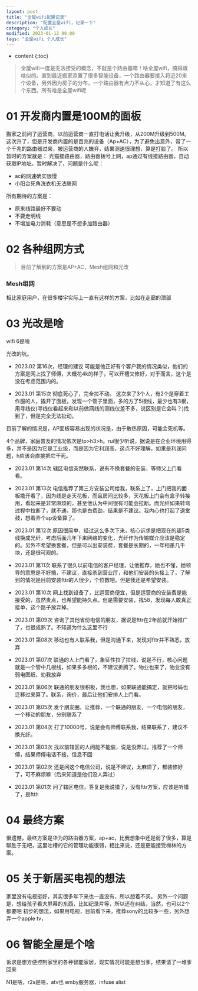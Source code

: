 ```yaml
---
layout: post
title: "全屋wifi配置记录"
description: "配置全屋wifi，记录一下"
category: "个人成长"
modified: 2023-01-12 00:00
tags: "全屋wifi 个人成长"
---
```

* content
{:toc}


> 全屋wifi一度是无法接受的概念，不就是个路由器嘛！啥全屋wifi，搞得跟啥似的。直到最近搬家添置了很多智能设备，一个路由器要接入将近20来个设备，另外因为房子的分布，一个路由器有点力不从心，才知道了有这么个东西。所有啥是全屋wifi呢

<!-- more -->

# 01 开发商内置是100M的面板
搬家之前问了运营商，以前运营商一直打电话让我升级，从200M升级到500M。这次升了，但是开发商内置的是百兆的设备（Ap+AC），为了避免出意外，带了一个千兆的路由器过来，被运营商的人嫌弃，结果测速很理想，算是打脸了。
所以暂时的方案就是：
光猫接路由器，路由器拨号上网，ap通过有线接路由器，自动获取IP地址。暂时解决了，问题是什么呢：
* ac的网速确实很慢
* 小阳台死角洗衣机无法联网

所有期待的方案是：
* 原来线路最好不要动
* 不要走明线
* 不增加电力消耗（意思是不想多加路由器）

# 02 各种组网方式
> 目前了解到的方案是AP+AC，Mesh组网和光改

### Mesh组网
相比家庭用户，在很多楼宇实际上一直有这样的方案，比如在走廊的顶部

# 03 光改是啥

wifi 6是啥

光改的坑。
* 2023.02 第16次，经理的建议
可能是他正好有个客户我的情况类似，他们的方案是网上找了师傅，大概花4k的样子，可以开槽又修好，对于而言，这个是没在考虑范围内的。

* 2023.01 第15次 彻底死心了，完全拉不动。
这次来了3个人，有2个是穿着工作服的人，撬开了面板，发现一个管子里面，多的方了5根线，最少也有3根，用寻线仪(寻线仪看起来和以前做网线的测线仪差不多，说区别是它会叫？)找到了，但是完全无法扯动。

目前了解的情况是，AP面板容易出现的状况是，由于散热原因，可能会死机等。

4个品牌，家庭普及的情况依次是tp>h3>h。rui很少听说，据说是在企业环境用得多，并不是因为它是工业级，而是因为它利润高，这点不好理解，如果是利润问题，h应该会直接把它干死。

* 2023.01 第14次
辖区电信突然联系，说有不换套餐的安装，等师父上门看看。

* 2023.01 第13次
电信推荐了第三方安装公司给我，联系上了，上门把我的面板撬开看了，因为线是走天花板，而且房间比较多，天花板上门会有盒子转接用，看起来是非常麻烦的，甚至他认为中间很有可能会拉断。而光纤如果转弯过程中拉断了，就不通，那也是白费劲，结果是不建议。我内心也打起了退堂鼓，想着弄个ap设备算了。

* 2023.01 第12次
原因很简单，经过这么多次下来，核心诉求是把现在的超5类线换成光纤，考虑后面几年下来网络的变化，光纤作为传输媒介应该是稳定的。另外不希望换套餐，但是可以出安装费，套餐是长期的，一年相差几千块，还是很可观的。

* 2023.01 第11次
联系了很久以前电信的客户经理，让他推荐，她也不懂，她领导的意思是不好搞，不建议，直接杀到营业厅，和他们安装的头接上了，了解到的情况是目前安装fttr的人很少，个位数吧。但是我还是希望安装。

* 2023.01 第10次
网上找到设备了，比运营商便宜，但是运营商的安装费是能接受的，虽然贵点，也希望能持久点。但是需要安装，找58，发现每人敢真正接单，这个路子放弃掉。

* 2023.01 第09次
咨询了其他省份电信的朋友，据说是fttr在2年前就开始推广了，也很成熟了。不知道为什么这里不行

* 2023.01 第08次
移动也有人联系我，但是沟通下来，发现对fttr并不熟悉，放弃

* 2023.01 第07次
联通的人上门看了，象征性拉了拉线，说是不行，核心问题就是一个管中几根线，如果多多根的，不建议折腾了。物业也来了，物业没有弱电图纸，劝我放弃

* 2023.01 第06次
联通的朋友很积极，我也想，如果联通能搞定，就把号码也迁移过来算了。联系，询价，最后让他们安排人上门看。

* 2023.01 第05次
发个朋友圈，让推荐，一个联通的朋友，一个电信的朋友，一个移动的朋友，分别联系了

* 2023.01 第04次
打了10000号，说是会有师傅联系我，结果联系了，建议不换光纤。

* 2023.01 第03次
找以前辖区的人问能不能装，说是没弄过，推荐了一个师傅，结果师傅电话不接，信息不回

* 2023.01 第02次
还是问这个电信公司，说是不建议，太麻烦了，都装修好了，可不麻烦嘛（后来知道是他们没人弄过）

* 2023.01 第01次
问了辖区电信，答复是我说错了，没有fttr方案，应该是听错了，是ftth

# 04 最终方案
很遗憾，最终方案是华为的路由器方案，ap+ac，比我想象中还是弱了很多，算是聊胜于无吧，这里吐槽的它的管理功能很弱，相比来说，还是更能接受梅林的方案。

# 05 关于新居买电视的想法
家里没有电视挺好，其实很多年下来也一直没有，所以想着不买。
另外一个问题是，想给孩子看大屏幕的东西，比如纪录片等，所以还在纠结，当然，也可以2个都要吧
初步的想法，如果用电视，目前看下来，推荐sony的比较多一些，另外想弄一个apple tv，

# 06 智能全屋是个啥
诉求是想方便控制家里的各种智能家居，现实情况可能是想当爹，结果请了一堆爹回来

N1是啥，r2s是啥，atv也
emby服务器，infuse
alist


